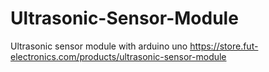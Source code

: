 # Ultrasonic-Sensor-Module
Ultrasonic sensor module with arduino uno
https://store.fut-electronics.com/products/ultrasonic-sensor-module
